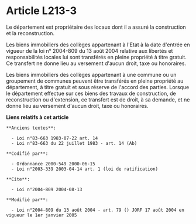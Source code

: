 # Article L213-3

Le département est propriétaire des locaux dont il a assuré la construction et la reconstruction.

Les biens immobiliers des collèges appartenant à l'Etat à la date d'entrée en vigueur de la loi n° 2004-809 du 13 août 2004
relative aux libertés et responsabilités locales lui sont transférés en pleine propriété à titre gratuit. Ce transfert ne
donne lieu au versement d'aucun droit, taxe ou honoraires.

Les biens immobiliers des collèges appartenant à une commune ou un groupement de communes peuvent être transférés en pleine
propriété au département, à titre gratuit et sous réserve de l'accord des parties. Lorsque le département effectue sur ces
biens des travaux de construction, de reconstruction ou d'extension, ce transfert est de droit, à sa demande, et ne donne
lieu au versement d'aucun droit, taxe ou honoraires.

**Liens relatifs à cet article**

	**Anciens textes**:

	  - Loi n°83-663 1983-07-22 art. 14
	  - Loi n°83-663 du 22 juillet 1983 - art. 14 (Ab)

	**Codifié par**:

	  - Ordonnance 2000-549 2000-06-15
	  - Loi n°2003-339 2003-04-14 art. 1 (loi de ratification)

	**Cite**:

	  - Loi n°2004-809 2004-08-13

	**Modifié par**:

	  - Loi n°2004-809 du 13 août 2004 - art. 79 () JORF 17 août 2004 en vigueur le 1er janvier 2005
